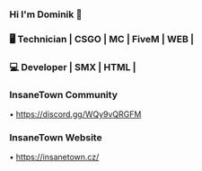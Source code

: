 ### Hi I'm Dominik 👋
### 🖥 Technician | CSGO | MC | FiveM | WEB |
### 💻 Developer | SMX | HTML |

### InsaneTown Community ###
• https://discord.gg/WQy9vQRGFM

### InsaneTown Website ###
• https://insanetown.cz/
